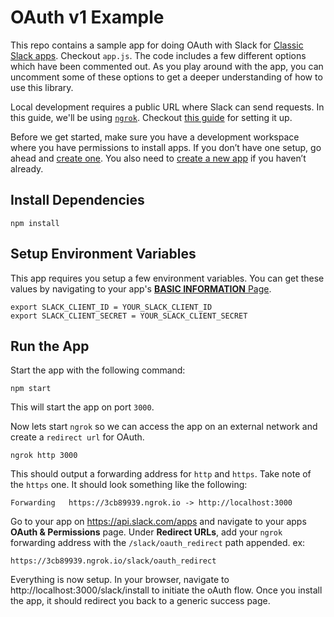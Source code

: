 # OAuth v1 Example

This repo contains a sample app for doing OAuth with Slack for [Classic Slack apps](https://api.slack.com/authentication/quickstart). Checkout `app.js`. The code includes a few different options which have been commented out. As you play around with the app, you can uncomment some of these options to get a deeper understanding of how to use this library. 

Local development requires a public URL where Slack can send requests. In this guide, we'll be using [`ngrok`](https://ngrok.com/download). Checkout [this guide](https://api.slack.com/tutorials/tunneling-with-ngrok) for setting it up.

Before we get started, make sure you have a development workspace where you have permissions to install apps. If you don’t have one setup, go ahead and [create one](https://slack.com/create). You also need to [create a new app](https://api.slack.com/apps?new_app=1) if you haven’t already. 

## Install Dependencies

```
npm install
```

## Setup Environment Variables

This app requires you setup a few environment variables. You can get these values by navigating to your app's [**BASIC INFORMATION** Page](https://api.slack.com/apps). 

```
export SLACK_CLIENT_ID = YOUR_SLACK_CLIENT_ID
export SLACK_CLIENT_SECRET = YOUR_SLACK_CLIENT_SECRET
```

## Run the App

Start the app with the following command:

```
npm start
```

This will start the app on port `3000`.

Now lets start `ngrok` so we can access the app on an external network and create a `redirect url` for OAuth. 

```
ngrok http 3000
```

This should output a forwarding address for `http` and `https`. Take note of the `https` one. It should look something like the following:

```
Forwarding   https://3cb89939.ngrok.io -> http://localhost:3000
```

Go to your app on https://api.slack.com/apps and navigate to your apps **OAuth & Permissions** page. Under **Redirect URLs**, add your `ngrok` forwarding address with the `/slack/oauth_redirect` path appended. ex:

```
https://3cb89939.ngrok.io/slack/oauth_redirect
```

Everything is now setup. In your browser, navigate to http://localhost:3000/slack/install to initiate the oAuth flow. Once you install the app, it should redirect you back to a generic success page.
